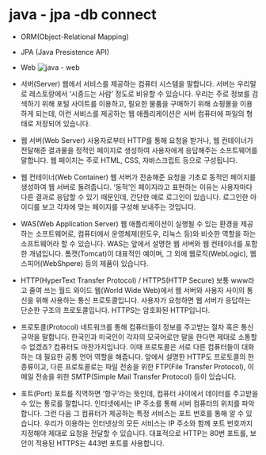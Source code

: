 # java - jpa -db connect

* ORM(Object-Relational Mapping)

* JPA (Java Presistence API)

* Web
![java - web](https://github.com/haji8-thehaji/lecture-java/blob/main/download/java-spring-jpa-db/java-web.png?raw=true)

* 서버(Server)
웹에서 서비스를 제공하는 컴퓨터 시스템을 말합니다. 서버는 우리말로 레스토랑에서 ‘시중드는 사람’ 정도로 비유할 수 있습니다. 우리는 주로 정보를 검색하기 위해 포털 사이트를 이용하고, 필요한 물품을 구매하기 위해 쇼핑몰을 이용하게 되는데, 이런 서비스를 제공하는 웹 애플리케이션은 서버 컴퓨터에 파일의 형태로 저장되어 있습니다.
 

* 웹 서버(Web Server)
사용자로부터 HTTP를 통해 요청을 받거나, 웹 컨테이너가 전달해준 결과물을 정적인 페이지로 생성하여 사용자에게 응답해주는 소프트웨어를 말합니다. 웹 페이지는 주로 HTML, CSS, 자바스크립트 등으로 구성됩니다.
 

* 웹 컨테이너(Web Container)
웹 서버가 전송해준 요청을 기초로 동적인 페이지를 생성하여 웹 서버로 돌려줍니다. ‘동적’인 페이지라고 표현하는 이유는 사용자마다 다른 결과로 응답할 수 있기 때문인데, 간단한 예로 로그인이 있습니다. 로그인한 아이디를 보고 각자에 맞는 페이지를 구성해 보내주는 것입니다.
 

* WAS(Web Application Server)
웹 애플리케이션이 실행될 수 있는 환경을 제공하는 소프트웨어로, 컴퓨터에서 운영체제(윈도우, 리눅스 등)와 비슷한 역할을 하는 소프트웨어라 할 수 있습니다. WAS는 앞에서 설명한 웹 서버와 웹 컨테이너를 포함한 개념입니다. 톰캣(Tomcat)이 대표적인 예이며, 그 외에 웹로직(WebLogic), 웹스피어(WebShpere) 등의 제품이 있습니다.
 

* HTTP(HyperText Transfer Protocol) / HTTPS(HTTP Secure)
보통 www라고 줄여 쓰는 월드 와이드 웹(World Wide Web)에서 웹 서버와 사용자 사이의 통신을 위해 사용하는 통신 프로토콜입니다. 사용자가 요청하면 웹 서버가 응답하는 단순한 구조의 프로토콜입니다. HTTPS는 암호화된 HTTP입니다.
 

* 프로토콜(Protocol)
네트워크를 통해 컴퓨터들이 정보를 주고받는 절차 혹은 통신 규약을 말합니다. 한국인과 미국인이 각자의 모국어로만 말을 한다면 제대로 소통할 수 없겠죠? 컴퓨터도 마찬가지입니다. 이때 프로토콜은 서로 다른 컴퓨터들이 대화하는 데 필요한 공통 언어 역할을 해줍니다. 앞에서 설명한 HTTP도 프로토콜의 한 종류이고, 다른 프로토콜로는 파일 전송을 위한 FTP(File Transfer Protocol), 이메일 전송을 위한 SMTP(Simple Mail Transfer Protocol) 등이 있습니다.
 

* 포트(Port)
포트를 직역하면 ‘항구’라는 뜻인데, 컴퓨터 사이에서 데이터를 주고받을 수 있는 통로를 말합니다. 인터넷에서는 IP 주소를 통해 서버 컴퓨터의 위치를 파악합니다. 그런 다음 그 컴퓨터가 제공하는 특정 서비스는 포트 번호를 통해 알 수 있습니다. 우리가 이용하는 인터넷상의 모든 서비스는 IP 주소와 함께 포트 번호까지 지정해야 제대로 요청을 전달할 수 있습니다. 대표적으로 HTTP는 80번 포트를, 보안이 적용된 HTTPS는 443번 포트를 사용합니다.

